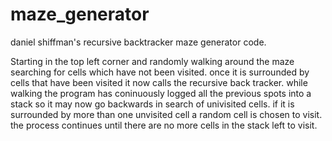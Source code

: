 # maze_generator

daniel shiffman's recursive backtracker maze generator code.

Starting in the top left corner and randomly walking around the maze searching for cells which have not
been visited. once it is surrounded by cells that have been visited it now calls the recursive back tracker. while walking
the program has coninuously logged all the previous spots into a stack so it may now go backwards in search of univisited cells.
if it is surrounded by more than one unvisited cell a random cell is chosen to visit. the process continues until there are no
more cells in the stack left to visit.
 
